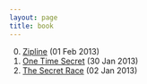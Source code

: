 ```yaml
---
layout: page
title: book
---
```


0. [Zipline](/book/2013/02/01/quantopian.html) (01 Feb 2013) 
1. [One Time Secret](/book/2013/01/30/one-time-secret.html) (30 Jan 2013) 
2. [The Secret Race](/book/2013/01/02/the-secret-race.html) (02 Jan 2013) 
